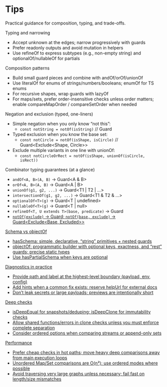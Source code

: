 # Tips

Practical guidance for composition, typing, and trade-offs.

Typing and narrowing
- Accept unknown at the edges; narrow progressively with guards
- Prefer readonly outputs and avoid mutation in helpers
- Use refineOf to express subtypes (e.g., non-empty string) and optionalOf/nullableOf for partials

Composition patterns
- Build small guard pieces and combine with andOf/orOf/unionOf
- Use literalOf for enums of strings/numbers/booleans; enumOf for TS enums
- For recursive shapes, wrap guards with lazyOf
- For maps/sets, prefer order-insensitive checks unless order matters; enable compareMapOrder / compareSetOrder when needed

Negation and exclusion (typed, one-liners)
- Simple negation when you only know “not this”:
  - `const notString = notOf(isString)` // Guard<unknown>
- Typed exclusion when you know the base set:
  - `const notCircle = notOf(isShape, isCircle)` // Guard<Exclude<Shape, Circle>>
- Exclude multiple variants in one line with unionOf:
  - `const notCircleOrRect = notOf(isShape, unionOf(isCircle, isRect))`

Combinator typing guarantees (at a glance)
- `andOf<A, B>(A, B)` → Guard<A & B>
- `orOf<A, B>(A, B)` → Guard<A | B>
- `unionOf(g1, g2, ...)` → Guard<T1 | T2 | ...>
- `intersectionOf(g1, g2, ...)` → Guard<T1 & T2 & ...>
- `optionalOf<T>(g)` → Guard<T | undefined>
- `nullableOf<T>(g)` → Guard<T | null>
- `refineOf<T, U extends T>(base, predicate)` → Guard<U>
- `notOf(exclude)` → Guard<unknown>; `notOf(base, exclude)` → Guard<Exclude<Base, Excluded>>

Schema vs objectOf
- hasSchema: simple, declarative, “string” primitives + nested guards
- objectOf: programmatic builder with optional keys, exactness, and “rest” guards; precise static types
- Use hasPartialSchema when keys are optional

Diagnostics in practice
- Provide path and label at the highest-level boundary (payload, env, config)
- Add hints when a common fix exists; reserve helpUrl for external docs
- Don’t leak secrets or large payloads; previews are intentionally short

Deep checks
- isDeepEqual for snapshots/deduping; isDeepClone for immutability checks
- Allow shared functions/errors in clone checks unless you must enforce complete separation
- Consider ordered options when comparing streams or append-only sets

Performance
- Prefer cheap checks in hot paths; move heavy deep comparisons away from main execution loops
- Unordered Map/Set comparisons are O(n²); use ordered modes where possible
- Avoid traversing very large graphs unless necessary; fail fast on length/size mismatches
